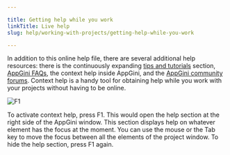 ```yaml
---

title: Getting help while you work
linkTitle: Live help
slug: help/working-with-projects/getting-help-while-you-work

---
```


In addition to this online help file, there are several additional help resources: there is the continuously expanding [tips and tutorials](/appgini/tips-and-tutorials) section, [AppGini FAQs](/appgini/faqs), the context help inside AppGini, and the [AppGini community forums](http://forums.appgini.com/phpbb/). Context help is a handy tool for obtaining help while you work with your projects without having to be online.

![F1](https://cdn.bigprof.com/appgini-desktop/help/f1.gif)

To activate context help, press F1. This would open the help section at the right side of the AppGini window. This section displays help on whatever element has the focus at the moment. You can use the mouse or the Tab key to move the focus between all the elements of the project window. To hide the help section, press F1 again.
